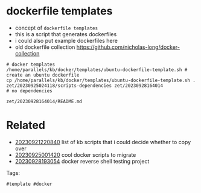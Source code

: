# dockerfile templates

- concept of `dockerfile templates`
- this is a script that generates dockerfiles
- i could also put example dockerfiles here
- old dockerfile collection https://github.com/nicholas-long/docker-collection

```
# docker templates
/home/parallels/kb/docker/templates/ubuntu-dockerfile-template.sh # create an ubuntu dockerfile
cp /home/parallels/kb/docker/templates/ubuntu-dockerfile-template.sh .
zet/20230925024118/scripts-dependencies zet/20230928164014
# no dependencies
```

` zet/20230928164014/README.md `

# Related

- [20230921220840](/zet/20230921220840/README.md) list of kb scripts that i could decide whether to copy over
- [20230925001420](/zet/20230925001420/README.md) cool docker scripts to migrate
- [20230928193054](/zet/20230928193054/README.md) docker reverse shell testing project

Tags:

    #template #docker
